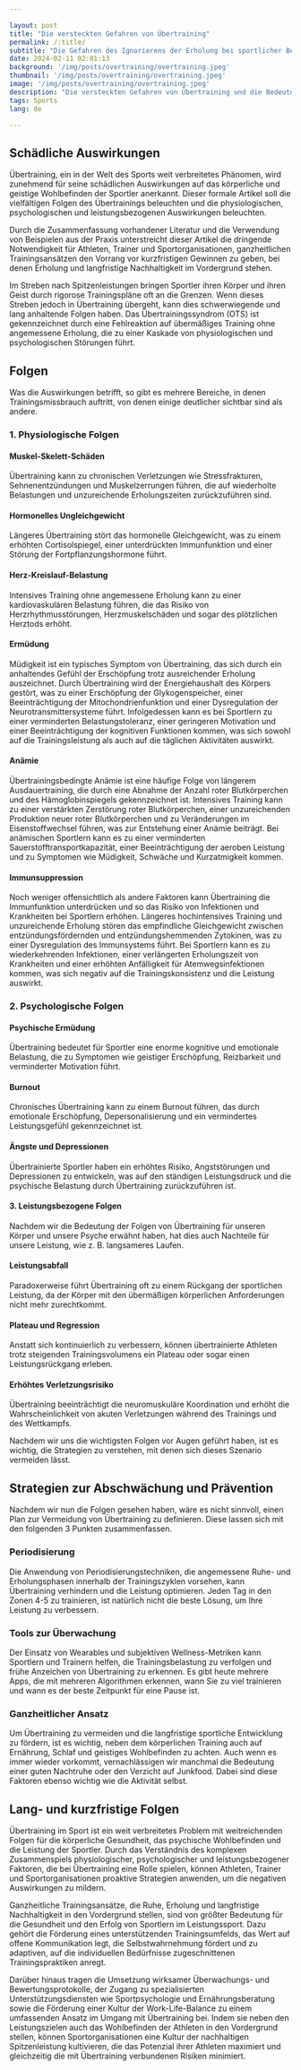 ```yaml
---

layout: post 
title: "Die versteckten Gefahren von Übertraining"
permalink: /:title/ 
subtitle: "Die Gefahren des Ignorierens der Erholung bei sportlicher Betätigung"
date: 2024-02-11 02:01:13
background: '/img/posts/overtraining/overtraining.jpeg'
thumbnail: '/img/posts/overtraining/overtraining.jpeg'
image: '/img/posts/overtraining/overtraining.jpeg'
description: "Die versteckten Gefahren von Übertraining und die Bedeutung der Erholung bei sportlichen Aktivitäten"
tags: Sports
lang: de

---
```



## Schädliche Auswirkungen

Übertraining, ein in der Welt des Sports weit verbreitetes Phänomen, wird zunehmend für seine schädlichen Auswirkungen auf das körperliche und geistige Wohlbefinden der Sportler anerkannt. Dieser formale Artikel soll die vielfältigen Folgen des Übertrainings beleuchten und die physiologischen, psychologischen und leistungsbezogenen Auswirkungen beleuchten.

Durch die Zusammenfassung vorhandener Literatur und die Verwendung von Beispielen aus der Praxis unterstreicht dieser Artikel die dringende Notwendigkeit für Athleten, Trainer und Sportorganisationen, ganzheitlichen Trainingsansätzen den Vorrang vor kurzfristigen Gewinnen zu geben, bei denen Erholung und langfristige Nachhaltigkeit im Vordergrund stehen.

Im Streben nach Spitzenleistungen bringen Sportler ihren Körper und ihren Geist durch rigorose Trainingspläne oft an die Grenzen. Wenn dieses Streben jedoch in Übertraining übergeht, kann dies schwerwiegende und lang anhaltende Folgen haben. Das Übertrainingssyndrom (OTS) ist gekennzeichnet durch eine Fehlreaktion auf übermäßiges Training ohne angemessene Erholung, die zu einer Kaskade von physiologischen und psychologischen Störungen führt.

## Folgen

Was die Auswirkungen betrifft, so gibt es mehrere Bereiche, in denen Trainingsmissbrauch auftritt, von denen einige deutlicher sichtbar sind als andere.

### 1. Physiologische Folgen

#### Muskel-Skelett-Schäden
Übertraining kann zu chronischen Verletzungen wie Stressfrakturen, Sehnenentzündungen und Muskelzerrungen führen, die auf wiederholte Belastungen und unzureichende Erholungszeiten zurückzuführen sind.

#### Hormonelles Ungleichgewicht

Längeres Übertraining stört das hormonelle Gleichgewicht, was zu einem erhöhten Cortisolspiegel, einer unterdrückten Immunfunktion und einer Störung der Fortpflanzungshormone führt.

#### Herz-Kreislauf-Belastung

Intensives Training ohne angemessene Erholung kann zu einer kardiovaskulären Belastung führen, die das Risiko von Herzrhythmusstörungen, Herzmuskelschäden und sogar des plötzlichen Herztods erhöht.

#### Ermüdung

Müdigkeit ist ein typisches Symptom von Übertraining, das sich durch ein anhaltendes Gefühl der Erschöpfung trotz ausreichender Erholung auszeichnet. Durch Übertraining wird der Energiehaushalt des Körpers gestört, was zu einer Erschöpfung der Glykogenspeicher, einer Beeinträchtigung der Mitochondrienfunktion und einer Dysregulation der Neurotransmittersysteme führt. Infolgedessen kann es bei Sportlern zu einer verminderten Belastungstoleranz, einer geringeren Motivation und einer Beeinträchtigung der kognitiven Funktionen kommen, was sich sowohl auf die Trainingsleistung als auch auf die täglichen Aktivitäten auswirkt.

#### Anämie

Übertrainingsbedingte Anämie ist eine häufige Folge von längerem Ausdauertraining, die durch eine Abnahme der Anzahl roter Blutkörperchen und des Hämoglobinspiegels gekennzeichnet ist. Intensives Training kann zu einer verstärkten Zerstörung roter Blutkörperchen, einer unzureichenden Produktion neuer roter Blutkörperchen und zu Veränderungen im Eisenstoffwechsel führen, was zur Entstehung einer Anämie beiträgt. Bei anämischen Sportlern kann es zu einer verminderten Sauerstofftransportkapazität, einer Beeinträchtigung der aeroben Leistung und zu Symptomen wie Müdigkeit, Schwäche und Kurzatmigkeit kommen.

#### Immunsuppression

Noch weniger offensichtlich als andere Faktoren kann Übertraining die Immunfunktion unterdrücken und so das Risiko von Infektionen und Krankheiten bei Sportlern erhöhen. Längeres hochintensives Training und unzureichende Erholung stören das empfindliche Gleichgewicht zwischen entzündungsfördernden und entzündungshemmenden Zytokinen, was zu einer Dysregulation des Immunsystems führt. Bei Sportlern kann es zu wiederkehrenden Infektionen, einer verlängerten Erholungszeit von Krankheiten und einer erhöhten Anfälligkeit für Atemwegsinfektionen kommen, was sich negativ auf die Trainingskonsistenz und die Leistung auswirkt.

### 2. Psychologische Folgen

#### Psychische Ermüdung

Übertraining bedeutet für Sportler eine enorme kognitive und emotionale Belastung, die zu Symptomen wie geistiger Erschöpfung, Reizbarkeit und verminderter Motivation führt.

#### Burnout

Chronisches Übertraining kann zu einem Burnout führen, das durch emotionale Erschöpfung, Depersonalisierung und ein vermindertes Leistungsgefühl gekennzeichnet ist.

#### Ängste und Depressionen

Übertrainierte Sportler haben ein erhöhtes Risiko, Angststörungen und Depressionen zu entwickeln, was auf den ständigen Leistungsdruck und die psychische Belastung durch Übertraining zurückzuführen ist.

#### 3. Leistungsbezogene Folgen

Nachdem wir die Bedeutung der Folgen von Übertraining für unseren Körper und unsere Psyche erwähnt haben, hat dies auch Nachteile für unsere Leistung, wie z. B. langsameres Laufen.

#### Leistungsabfall

Paradoxerweise führt Übertraining oft zu einem Rückgang der sportlichen Leistung, da der Körper mit den übermäßigen körperlichen Anforderungen nicht mehr zurechtkommt.

#### Plateau und Regression

Anstatt sich kontinuierlich zu verbessern, können übertrainierte Athleten trotz steigenden Trainingsvolumens ein Plateau oder sogar einen Leistungsrückgang erleben.

#### Erhöhtes Verletzungsrisiko

Übertraining beeinträchtigt die neuromuskuläre Koordination und erhöht die Wahrscheinlichkeit von akuten Verletzungen während des Trainings und des Wettkampfs.

Nachdem wir uns die wichtigsten Folgen vor Augen geführt haben, ist es wichtig, die Strategien zu verstehen, mit denen sich dieses Szenario vermeiden lässt.

## Strategien zur Abschwächung und Prävention

Nachdem wir nun die Folgen gesehen haben, wäre es nicht sinnvoll, einen Plan zur Vermeidung von Übertraining zu definieren. Diese lassen sich mit den folgenden 3 Punkten zusammenfassen.

### Periodisierung
Die Anwendung von Periodisierungstechniken, die angemessene Ruhe- und Erholungsphasen innerhalb der Trainingszyklen vorsehen, kann Übertraining verhindern und die Leistung optimieren. Jeden Tag in den Zonen 4-5 zu trainieren, ist natürlich nicht die beste Lösung, um Ihre Leistung zu verbessern.

### Tools zur Überwachung
Der Einsatz von Wearables und subjektiven Wellness-Metriken kann Sportlern und Trainern helfen, die Trainingsbelastung zu verfolgen und frühe Anzeichen von Übertraining zu erkennen. Es gibt heute mehrere Apps, die mit mehreren Algorithmen erkennen, wann Sie zu viel trainieren und wann es der beste Zeitpunkt für eine Pause ist.

### Ganzheitlicher Ansatz
Um Übertraining zu vermeiden und die langfristige sportliche Entwicklung zu fördern, ist es wichtig, neben dem körperlichen Training auch auf Ernährung, Schlaf und geistiges Wohlbefinden zu achten. Auch wenn es immer wieder vorkommt, vernachlässigen wir manchmal die Bedeutung einer guten Nachtruhe oder den Verzicht auf Junkfood. Dabei sind diese Faktoren ebenso wichtig wie die Aktivität selbst.

## Lang- und kurzfristige Folgen

Übertraining im Sport ist ein weit verbreitetes Problem mit weitreichenden Folgen für die körperliche Gesundheit, das psychische Wohlbefinden und die Leistung der Sportler. Durch das Verständnis des komplexen Zusammenspiels physiologischer, psychologischer und leistungsbezogener Faktoren, die bei Übertraining eine Rolle spielen, können Athleten, Trainer und Sportorganisationen proaktive Strategien anwenden, um die negativen Auswirkungen zu mildern.

Ganzheitliche Trainingsansätze, die Ruhe, Erholung und langfristige Nachhaltigkeit in den Vordergrund stellen, sind von größter Bedeutung für die Gesundheit und den Erfolg von Sportlern im Leistungssport. Dazu gehört die Förderung eines unterstützenden Trainingsumfelds, das Wert auf offene Kommunikation legt, die Selbstwahrnehmung fördert und zu adaptiven, auf die individuellen Bedürfnisse zugeschnittenen Trainingspraktiken anregt.

Darüber hinaus tragen die Umsetzung wirksamer Überwachungs- und Bewertungsprotokolle, der Zugang zu spezialisierten Unterstützungsdiensten wie Sportpsychologie und Ernährungsberatung sowie die Förderung einer Kultur der Work-Life-Balance zu einem umfassenden Ansatz im Umgang mit Übertraining bei. Indem sie neben den Leistungszielen auch das Wohlbefinden der Athleten in den Vordergrund stellen, können Sportorganisationen eine Kultur der nachhaltigen Spitzenleistung kultivieren, die das Potenzial ihrer Athleten maximiert und gleichzeitig die mit Übertraining verbundenen Risiken minimiert.